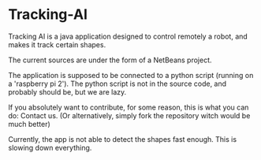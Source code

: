 # Tracking-AI
Tracking AI is a java application designed to control remotely a robot, and makes it track certain shapes.

The current sources are under the form of a NetBeans project.

The application is supposed to be connected to a python script (running on a 'raspberry pi 2'). The python script is not in the source code, and probably should be, but we are lazy.

If you absolutely want to contribute, for some reason, this is what you can do:
Contact us. (Or alternatively, simply fork the repository witch would be much better)

Currently, the app is not able to detect the shapes fast enough. This is slowing down everything.
